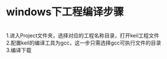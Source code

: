 # windows下工程编译步骤
</br>
1.进入Project文件夹，选择对应的工程名称目录，打开keil工程文件</br>
2.配置keil的编译工具为gcc，这一步只需选择gcc可执行文件的目录</br>
3.编译下载</br>